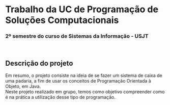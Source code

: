 <h1>Trabalho da UC de Programação de Soluções Computacionais</h1>
<h3>2º semestre do curso de Sistemas da Informação - USJT</h3>
<br/>

<h2>Descrição do projeto</h2>
<p>Em resumo, o projeto consiste na ideia de se fazer um sistema de caixa de uma padaria, a fim de usar os conceitos de Programação Orientada à Objeto, em Java.
<br/>
Neste projeto realizado em grupo, temos como objetivo compreender como é na prática a utilização desse tipo de programação.</p>

